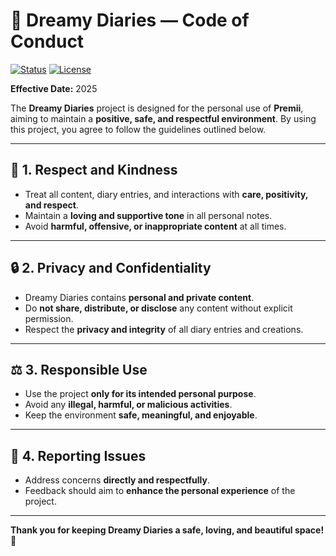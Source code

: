# 💖 Dreamy Diaries — Code of Conduct

[![Status](https://img.shields.io/badge/status-active-brightgreen)](https://github.com/) [![License](https://img.shields.io/badge/license-Personal-orange)](LICENSE)

**Effective Date:** 2025

The **Dreamy Diaries** project is designed for the personal use of **Premii**, aiming to maintain a **positive, safe, and respectful environment**. By using this project, you agree to follow the guidelines outlined below.

---

## 📌 1. Respect and Kindness

* Treat all content, diary entries, and interactions with **care, positivity, and respect**.
* Maintain a **loving and supportive tone** in all personal notes.
* Avoid **harmful, offensive, or inappropriate content** at all times.

---

## 🔒 2. Privacy and Confidentiality

* Dreamy Diaries contains **personal and private content**.
* Do **not share, distribute, or disclose** any content without explicit permission.
* Respect the **privacy and integrity** of all diary entries and creations.

---

## ⚖️ 3. Responsible Use

* Use the project **only for its intended personal purpose**.
* Avoid any **illegal, harmful, or malicious activities**.
* Keep the environment **safe, meaningful, and enjoyable**.

---

## 📝 4. Reporting Issues

* Address concerns **directly and respectfully**.
* Feedback should aim to **enhance the personal experience** of the project.

---

**Thank you for keeping Dreamy Diaries a safe, loving, and beautiful space!** 💖
